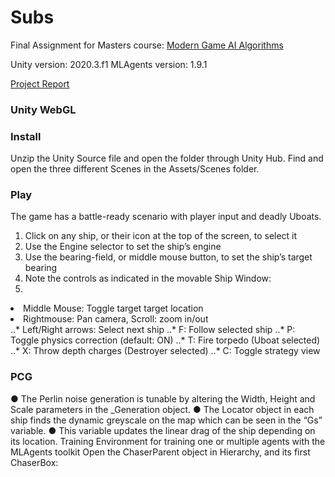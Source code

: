 # Subs

Final Assignment for Masters course: [Modern Game AI Algorithms](https://studiegids.universiteitleiden.nl/courses/98799/modern-game-ai-algorithms)

Unity version: 2020.3.f1
MLAgents version: 1.9.1

[Project Report](https://drive.google.com/file/d/1ayQ4Lkly29q4ofP5zjz57u9UhYBNetSD/view?usp=sharing)

### Unity WebGL



### Install
Unzip the Unity Source file and open the folder through Unity Hub.
Find and open the three different Scenes in the Assets/Scenes folder.


### Play
The game has a battle-ready scenario with player input and deadly Uboats.
1. Click on any ship, or their icon at the top of the screen, to select it
2. Use the Engine selector to set the ship’s engine
3. Use the bearing-field, or middle mouse button, to set the ship’s target bearing
4. Note the controls as indicated in the movable Ship Window:
5. <ul>
 <li>Middle Mouse: Toggle target target location</li>
<li> Rightmouse: Pan camera, Scroll: zoom in/out</li>
..* Left/Right arrows: Select next ship
..* F: Follow selected ship
..* P: Toggle physics correction (default: ON)
..* T: Fire torpedo (Uboat selected)
..* X: Throw depth charges (Destroyer selected)
..* C: Toggle strategy view
 
### PCG

● The Perlin noise generation is tunable by altering the Width, Height and Scale
parameters in the _Generation object.
● The Locator object in each ship finds the dynamic greyscale on the map which can
be seen in the “Gs” variable.
● This variable updates the linear drag of the ship depending on its location.
Training
Environment for training one or multiple agents with the MLAgents toolkit
Open the ChaserParent object in Hierarchy, and its first ChaserBox:
